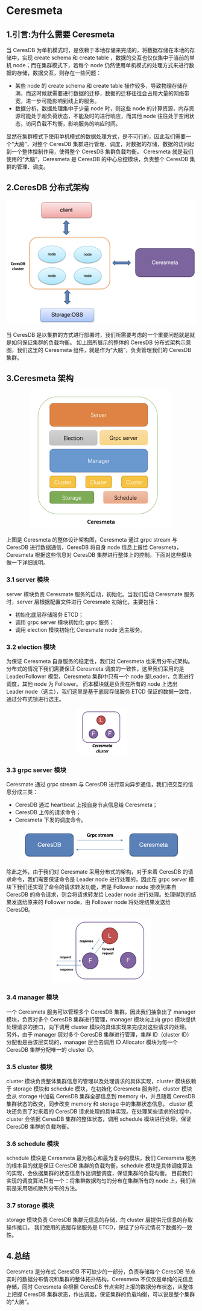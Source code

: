 # Ceresmeta

## 1.引言:为什么需要 Ceresmeta

当 CeresDB 为单机模式时，是依赖于本地存储来完成的，将数据存储在本地的存储中，实现 create schema 和 create table ，数据的交互也仅仅集中于当前的单机 node；而在集群模式下，若每个 node 仍然使用单机模式的处理方式来进行数据的存储，数据交互，则存在一些问题：

- 某些 node 的 create schema 和 create table 操作较多，导致物理存储存满，而这时候就需要进行数据的迁移，数据的迁移往往会占用大量的网络带宽，进一步可能影响到线上的服务。
- 数据分析，数据处理集中于少量 node 时，则这些 node 的计算资源，内存资源可能处于超负荷状态，不能及时的进行响应，而其他 node 往往处于空闲状态，访问负载不均衡，影响服务的响应时间。

显然在集群模式下使用单机模式的数据处理方式，是不可行的，因此我们需要一个“大脑”，对整个 CeresDB 集群进行管理、调度，对数据的存储，数据的访问起到一个整体控制作用，使得整个 CeresDB 集群负载均衡。
Ceresmeta 就是我们使用的“大脑”，Ceresmeta 是 CeresDB 的中心总控模块，负责整个 CeresDB 集群的管理、调度。

## 2.CeresDB 分布式架构
<div align="center"><img src="./images/ceresDB.png" title="zoom:50%;" style="zoom:50%;" align="center;"/></div>

当 CeresDB 是以集群的方式进行部署时，我们所需要考虑的一个重要问题就是就是如何保证集群的负载均衡。
如上图所展示的整体的 CeresDB 分布式架构示意图，我们这里的 Ceresmeta 组件，就是作为“大脑”，负责管理我们的 CeresDB 集群。

## 3.Ceresmeta 架构
<div align="center"><img src="./images/ceresmeta.png" style="zoom:50%;" /></div>

上图是 Ceresmeta  的整体设计架构图，Ceresmeta 通过 grpc stream 与 CeresDB 进行数据通信，CeresDB 将自身 node 信息上报给 Ceresmeta，Ceresmeta 根据这些信息对 CeresDB 集群进行整体上的控制。下面对这些模块做一下详细说明。

### 3.1 server  模块
server 模块负责 Ceresmate 服务的启动，初始化。当我们启动 Ceresmate 服务时，server 层根据配置文件进行 Ceresmate 初始化，主要包括：

- 初始化底层存储服务 ETCD；
- 调用 grpc server 模块初始化 grpc 服务；
- 调用 election 模块初始化 Ceresmate node 选主服务。

### 3.2 election 模块
为保证 Ceresmeta 自身服务的稳定性，我们对 Ceresmeta 也采用分布式架构。分布式的情况下我们需要保证 Ceresmeta 调度的一致性，这里我们采用的是 Leader/Follower 模型，Ceresmeta 集群中只有一个 node 是Leader，负责进行调度，其他 node 为 Follower。
而本模块就是负责在所有的 node 上选出 Leader node（选主），我们这里是基于底层存储服务 ETCD 保证的数据一致性，通过分布式锁进行选主。

<div align="center"><img src="./images/ceresmeta_cluster.jpg" style="zoom:50%;" /></div>

### 3.3 grpc server 模块
Ceresmate 通过 grpc stream 与 CeresDB 进行双向异步通信，我们把交互的信息分成三类：

- CeresDB 通过 heartbeat 上报自身节点信息给 Ceresmeta；
- CeresDB 上传的请求命令；
- Ceresmeta 下发的调度命令。

<div align="center"><img src="./images/grpc_stream.png" style="zoom:50%;" /></div>

除此之外，由于我们对 Ceresmate 采用分布式的架构，对于来着 CeresDB 的请求命令，我们需要保证命令是 Leader node 进行处理的，因此在 grpc server 模块下我们还实现了命令的请求转发功能，若是 Follower node 接收到来自 CeresDB 的命令请求，则会将请求转发给 Leader node 进行处理。处理得到的结果发送给原来的 Follower node，由 Follower node 将处理结果发送给 CeresDB。

<div align="center"><img src="./images/request_forward.jpg" style="zoom:50%;" /></div>

### 3.4 manager 模块
一个 Ceresmeta 服务可以管理多个 CeresDB 集群，因此我们抽象出了 manager 模块，负责对多个 CeresDB 集群进行管理，manager 模块向上向 grpc 模块提供处理请求的接口，向下调用 cluster 模块的具体实现来完成对这些请求的处理。
另外，由于 manager 层对多个 CeresDB 集群进行管理，集群 ID（cluster ID）分配也是由该层实现的，manager 层会去调用 ID Allocator 模块为每一个 CeresDB 集群分配唯一的 cluster ID。

### 3.5 cluster 模块
cluster 模块负责整体集群信息的管理以及处理请求的具体实现，cluster 模块依赖于 storage 模块和 schedule 模块，在初始化 Ceresmeta 服务时，cluster 模块会从 storage 中加载 CeresDB 集群全部信息到 memory 中，并且随着 CeresDB 集群状态的改变，同步改变 memory 和 storage 中的集群状态信息。
cluster 模块还负责了对来着的 CeresDB 请求处理的具体实现。在处理某些请求的过程中，cluster 会依据 CeresDB 集群的整体状态，调用 schedule 模块进行处理，保证 CeresDB 集群的负载均衡。

### 3.6 schedule 模块
schedule 模块是 Ceresmeta 最为核心和最为复杂的模块，我们 Ceresmeta 服务的根本目的就是保证 CeresDB 集群的负载均衡，schedule 模块是具体调度算法的实现，会依据集群的状态信息作出调整调度，保证集群的负载均衡。
目前我们实现的调度算法只有一个：将集群数据均匀的分布在集群所有的 node 上，我们当前是采用随机散列分布的方法。

### 3.7 storage 模块
storage 模块负责 CeresDB 集群元信息的存储，向 cluster 层提供元信息的存取操作接口。
我们使用的底层存储服务是 ETCD，保证了分布式情况下数据的一致性。

## 4.总结
Ceresmeta 是分布式 CeresDB 不可缺少的一部分，负责存储每个 CeresDB 节点实时的数据分布情况和集群的整体拓扑结构。Ceresmeta 不仅仅是单纯的元信息存储，同时 Ceresmeta 会根据 CeresDB 节点实时上报的数据分布状态，从整体上把握 CeresDB 集群状态，作出调度，保证集群的负载均衡，可以说是整个集群的“大脑”。
